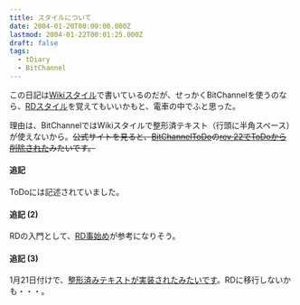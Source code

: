 ```yaml
---
title: スタイルについて
date: 2004-01-20T00:00:00.000Z
lastmod: 2004-01-22T00:01:25.000Z
draft: false
tags:
  - tDiary
  - BitChannel
---
```


この日記は[Wikiスタイル](http://docs.tdiary.org/ja/?Wiki%A5%B9%A5%BF%A5%A4%A5%EB)で書いているのだが、せっかくBitChannelを使うのなら、[RDスタイル](http://docs.tdiary.org/ja/?RD%A5%B9%A5%BF%A5%A4%A5%EB)を覚えてもいいかもと、電車の中でふと思った。

理由は、BitChannelではWikiスタイルで整形済テキスト（行頭に半角スペース）が使えないから。~~公式サイトを見ると、[BitChannelToDo](http://i.loveruby.net/w/BitChannelToDo.html)の[rev 22でToDoから削除された](http://i.loveruby.net/w/index.cgi?cmd=diff;rev1=21;rev2=22;name=BitChannelToDo)みたいです。~~

#### 追記

ToDoには記述されていました。

#### 追記 (2)

RDの入門として、[RD事始め](http://www.rubyist.net/~rubikitch/computer/rd-intro/)が参考になりそう。

#### 追記 (3)

1月21日付けで、[整形済みテキストが実装されたみたいです](http://i.loveruby.net/w/BitChannelNews.html)。RDに移行しないかも・・・。
